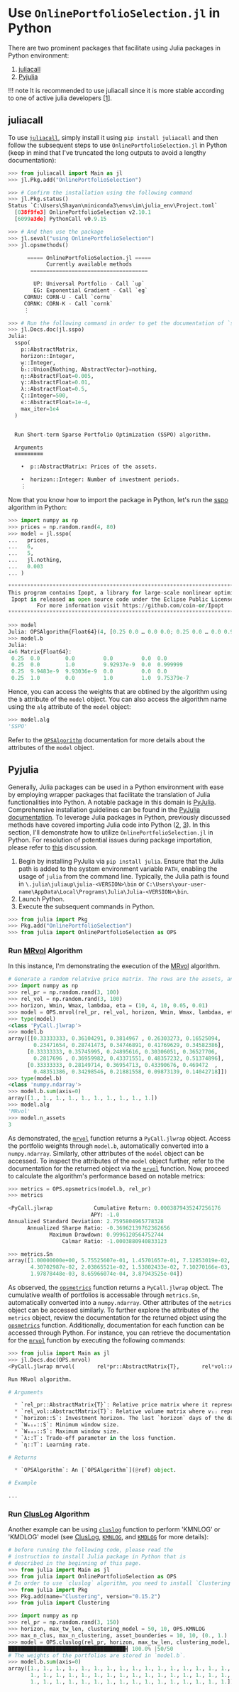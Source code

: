 # Use `OnlinePortfolioSelection.jl` in Python

There are two prominent packages that facilitate using Julia packages in Python environment:

1. [juliacall](@ref)
2. [Pyjulia](@ref)

!!! note
    It is recommended to use juliacall since it is more stable according to one of active julia developers [[1](https://stackoverflow.com/questions/77264168/importerror-pkg-name-not-found-in-importing-a-julia-package-in-python-using-p#comment136214601_77264168)].

## juliacall

To use [`juliacall`](https://github.com/JuliaPy/PythonCall.jl), simply install it using `pip install juliacall` and then follow the subsequent steps to use `OnlinePortfolioSelection.jl` in Python (keep in mind that I've truncated the long outputs to avoid a lengthy documentation):

```python
>>> from juliacall import Main as jl
>>> jl.Pkg.add("OnlinePortfolioSelection")

>>> # Confirm the installation using the following command
>>> jl.Pkg.status()
Status `C:\Users\Shayan\miniconda3\envs\im\julia_env\Project.toml`
  [038f9fe3] OnlinePortfolioSelection v2.10.1
  [6099a3de] PythonCall v0.9.15

>>> # And then use the package
>>> jl.seval("using OnlinePortfolioSelection")
>>> jl.opsmethods()

      ===== OnlinePortfolioSelection.jl =====
            Currently available methods
       =====================================

        UP: Universal Portfolio - Call `up`
        EG: Exponential Gradient - Call `eg`
     CORNU: CORN-U - Call `cornu`
     CORNK: CORN-K - Call `cornk`
     ⋮

>>> # Run the following command in order to get the documentation of `sspo` function
>>> jl.Docs.doc(jl.sspo)
Julia:
  sspo(
    p::AbstractMatrix,
    horizon::Integer,
    w::Integer,
    b̂ₜ::Union{Nothing, AbstractVector}=nothing,
    η::AbstractFloat=0.005,
    γ::AbstractFloat=0.01,
    λ::AbstractFloat=0.5,
    ζ::Integer=500,
    ϵ::AbstractFloat=1e-4,
    max_iter=1e4
  )


  Run Short-term Sparse Portfolio Optimization (SSPO) algorithm.

  Arguments
  ≡≡≡≡≡≡≡≡≡

    •  p::AbstractMatrix: Prices of the assets.

    •  horizon::Integer: Number of investment periods.
    ⋮
```

Now that you know how to import the package in Python, let's run the [sspo](@ref "Short-term Sparse Portfolio Optimization (SSPO)") algorithm in Python:

```python
>>> import numpy as np
>>> prices = np.random.rand(4, 80)
>>> model = jl.sspo(
...   prices,
...   6,
...   5,
...   jl.nothing,
...   0.003
... )

******************************************************************************
This program contains Ipopt, a library for large-scale nonlinear optimization.
 Ipopt is released as open source code under the Eclipse Public License (EPL).
         For more information visit https://github.com/coin-or/Ipopt
******************************************************************************

>>> model
Julia: OPSAlgorithm{Float64}(4, [0.25 0.0 … 0.0 0.0; 0.25 0.0 … 0.0 0.9999990246207479; 0.25 9.948297404456596e-9 … 0.0 0.0; 0.25 0.9999999900517027 … 1.0 9.75379252201141e-7], "SSPO")
>>> model.b
Julia:
4×6 Matrix{Float64}:
 0.25  0.0        0.0         0.0         0.0  0.0
 0.25  0.0        1.0         9.92937e-9  0.0  0.999999
 0.25  9.9483e-9  9.93036e-9  0.0         0.0  0.0
 0.25  1.0        0.0         1.0         1.0  9.75379e-7
```

Hence, you can access the weights that are obtined by the algorithm using the `b` attribute of the `model` object. You can also access the algorithm name using the `alg` attribute of the `model` object:

```python
>>> model.alg
'SSPO'
```

Refer to the [`OPSAlgorithm`](@ref) documentation for more details about the attributes of the `model` object.
## Pyjulia

Generally, Julia packages can be used in a Python environment with ease by employing wrapper packages that facilitate the translation of Julia functionalities into Python. A notable package in this domain is [PyJulia](https://pyjulia.readthedocs.io/en/latest/index.html). Comprehensive installation guidelines can be found in the [PyJulia documentation](https://pyjulia.readthedocs.io/en/latest/installation.html). To leverage Julia packages in Python, previously discussed methods have covered importing Julia code into Python ([2](https://stackoverflow.com/q/73070845/11747148), [3](https://blog.esciencecenter.nl/how-to-call-julia-code-from-python-8589a56a98f2)). In this section, I'll demonstrate how to utilize `OnlinePortfolioSelection.jl` in Python. For resolution of potential issues during package importation, please refer to [this](https://stackoverflow.com/questions/77264168/importerror-pkg-name-not-found-in-importing-a-julia-package-in-python-using-p) discussion.

1. Begin by installing PyJulia via `pip install julia`. Ensure that the Julia path is added to the system environment variable `PATH`, enabling the usage of `julia` from the command line. Typically, the Julia path is found in `\.julia\juliaup\julia-<VERSION>\bin` or `C:\Users\your-user-name\AppData\Local\Programs\Julia\Julia-<VERSION>\bin`.
2. Launch Python.
3. Execute the subsequent commands in Python.

```python
>>> from julia import Pkg
>>> Pkg.add("OnlinePortfolioSelection")
>>> from julia import OnlinePortfolioSelection as OPS
```

### Run [MRvol](@ref) Algorithm
In this instance, I'm demonstrating the execution of the [MRvol](@ref) algorithm.

```python
# Generate a random relatvive price matrix. The rows are the assets, and the columns represent the time.
>>> import numpy as np
>>> rel_pr = np.random.rand(3, 100)
>>> rel_vol = np.random.rand(3, 100)
>>> horizon, Wmin, Wmax, lambdaa, eta = (10, 4, 10, 0.05, 0.01)
>>> model = OPS.mrvol(rel_pr, rel_vol, horizon, Wmin, Wmax, lambdaa, eta)
>>> type(model)
<class 'PyCall.jlwrap'>
>>> model.b
array([[0.33333333, 0.36104291, 0.3814967 , 0.26303273, 0.16525094,
        0.23471654, 0.28741473, 0.34746891, 0.41769629, 0.34582386],
      [0.33333333, 0.35745995, 0.24895616, 0.30306051, 0.36527706,
        0.2817696 , 0.36959982, 0.43371551, 0.48357232, 0.51374896],
      [0.33333333, 0.28149714, 0.36954713, 0.43390676, 0.469472  ,
        0.48351386, 0.34298546, 0.21881558, 0.09873139, 0.14042718]])
>>> type(model.b)
<class 'numpy.ndarray'>
>>> model.b.sum(axis=0)
array([1., 1., 1., 1., 1., 1., 1., 1., 1., 1.])
>>> model.alg
'MRvol'
>>> model.n_assets
3
```

As demonstrated, the [`mrvol`](@ref) function returns a `PyCall.jlwrap` object. Access the portfolio weights through `model.b`, automatically converted into a `numpy.ndarray`. Similarly, other attributes of the `model` object can be accessed. To inspect the attributes of the `model` object further, refer to the documentation for the returned object via the [`mrvol`](@ref) function. Now, proceed to calculate the algorithm's performance based on notable metrics:

```python
>>> metrics = OPS.opsmetrics(model.b, rel_pr)
>>> metrics

<PyCall.jlwrap             Cumulative Return: 0.0003879435247256176
                          APY: -1.0
Annualized Standard Deviation: 2.7595804965778328
      Annualized Sharpe Ratio: -0.36962139762362656
             Maximum Drawdown: 0.9996120564752744
                 Calmar Ratio: -1.0003880940833123

>>> metrics.Sn
array([1.00000000e+00, 5.75525607e-01, 1.45701657e-01, 7.12853019e-02,
       4.30702987e-02, 2.03865521e-02, 1.53802433e-02, 7.10270166e-03,
       1.97878448e-03, 8.65966074e-04, 3.87943525e-04])
```

As observed, the [`opsmetrics`](@ref) function returns a `PyCall.jlwrap` object. The cumulative wealth of portfolios is accessable through `metrics.Sn`, automatically converted into a `numpy.ndarray`. Other attributes of the `metrics` object can be accessed similarly. To further explore the attributes of the `metrics` object, review the documentation for the returned object using the [`opsmetrics`](@ref) function. Additionally, documentation for each function can be accessed through Python. For instance, you can retrieve the documentation for the [`mrvol`](@ref) function by executing the following commands:

```python
>>> from julia import Main as jl
>>> jl.Docs.doc(OPS.mrvol)
<PyCall.jlwrap mrvol(       rel*pr::AbstractMatrix{T},       rel*vol::AbstractMatrix{T},       horizon::S,       Wₘᵢₙ::S,       Wₘₐₓ::S,       λ::T,       η::T     ) where {T<:AbstractFloat, S<:Integer}

Run MRvol algorithm.

# Arguments

  * `rel_pr::AbstractMatrix{T}`: Relative price matrix where it represents proportion of the closing price to the opening price of each asset in each day.
  * `rel_vol::AbstractMatrix{T}`: Relative volume matrix where 𝘷ᵢⱼ represents the tᵗʰ trading volume of asset 𝑖 divided by the (t - 1)ᵗʰ trading volume of asset 𝑖.
  * `horizon::S`: Investment horizon. The last `horizon` days of the data will be used to run the algorithm.
  * `Wₘᵢₙ::S`: Minimum window size.
  * `Wₘₐₓ::S`: Maximum window size.
  * `λ::T`: Trade-off parameter in the loss function.
  * `η::T`: Learning rate.

# Returns

  * `OPSAlgorithm`: An [`OPSAlgorithm`](@ref) object.

# Example

...
```

### Run [ClusLog](@ref) Algorithm

Another example can be using [`cluslog`](@ref) function to perform 'KMNLOG' or 'KMDLOG' model (see [ClusLog](@ref), [`KMNLOG`](@ref), and [`KMDLOG`](@ref) for more details):

```python
# before running the following code, please read the
# instruction to install Julia package in Python that is
# described in the beginning of this page.
>>> from julia import Main as jl
>>> from julia import OnlinePortfolioSelection as OPS
# In order to use `cluslog` algorithm, you need to install `Clustering` package in Julia.
>>> from julia import Pkg
>>> Pkg.add(name="Clustering", version="0.15.2")
>>> from julia import Clustering

>>> import numpy as np
>>> rel_pr = np.random.rand(3, 150)
>>> horizon, max_tw_len, clustering_model = 50, 10, OPS.KMNLOG
>>> max_n_clus, max_n_clustering, asset_bounderies = 10, 10, (0., 1.)
>>> model = OPS.cluslog(rel_pr, horizon, max_tw_len, clustering_model, max_n_clus, max_n_clustering, asset_bounderies)
█████████████████████████████████████┫ 100.0% |50/50
# The weights of the portfolios are stored in `model.b`.
>>> model.b.sum(axis=0)
array([1., 1., 1., 1., 1., 1., 1., 1., 1., 1., 1., 1., 1., 1., 1., 1., 1.,
       1., 1., 1., 1., 1., 1., 1., 1., 1., 1., 1., 1., 1., 1., 1., 1., 1.,
       1., 1., 1., 1., 1., 1., 1., 1., 1., 1., 1., 1., 1., 1., 1., 1.])
```